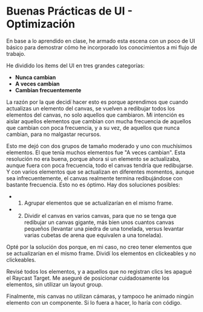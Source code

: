 # Buenas Prácticas de UI - Optimización

En base a lo aprendido en clase, he armado esta escena con un poco de UI básico para demostrar cómo he incorporado los conocimientos a mi flujo de trabajo.

He dividido los ítems del UI en tres grandes categorías:

- **Nunca cambian**
- **A veces cambian**
- **Cambian frecuentemente**

La razón por la que decidí hacer esto es porque aprendimos que cuando actualizas un elemento del canvas, se vuelven a redibujar todos los elementos del canvas, no solo aquellos que cambiaron. Mi intención es aislar aquellos elementos que cambian con mucha frecuencia de aquellos que cambian con poca frecuencia, y a su vez, de aquellos que nunca cambian, para no malgastar recursos.

Esto me dejó con dos grupos de tamaño moderado y uno con muchísimos elementos. El que tenía muchos elementos fue "A veces cambian". Esta resolución no era buena, porque ahora si un elemento se actualizaba, aunque fuera con poca frecuencia, todo el canvas tendría que redibujarse. Y con varios elementos que se actualizan en diferentes momentos, aunque sea infrecuentemente, el canvas realmente termina redibujándose con bastante frecuencia. Esto no es óptimo. Hay dos soluciones posibles:

- 1. Agrupar elementos que se actualizarían en el mismo frame.
- 2. Dividir el canvas en varios canvas, para que no se tenga que redibujar un canvas gigante, más bien unos cuantos canvas pequeños (levantar una piedra de una tonelada, versus levantar varias cubetas de arena que equivalen a una tonelada).

Opté por la solución dos porque, en mi caso, no creo tener elementos que se actualizarían en el mismo frame. Dividí los elementos en clickeables y no clickeables.

Revisé todos los elementos, y a aquellos que no registran clics les apagué el Raycast Target. Me aseguré de posicionar cuidadosamente los elementos, sin utilizar un layout group.

Finalmente, mis canvas no utilizan cámaras, y tampoco he animado ningún elemento con un componente. Si lo fuera a hacer, lo haría con código.
